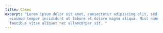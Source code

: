 ```yaml
---
title: Cases
excerpt: "Lorem ipsum dolor sit amet, consectetur adipiscing elit, sed do
  eiusmod tempor incididunt ut labore et dolore magna aliqua. Nisl nunc mi ipsum
  faucibus vitae aliquet nec ullamcorper sit. "
---
```

